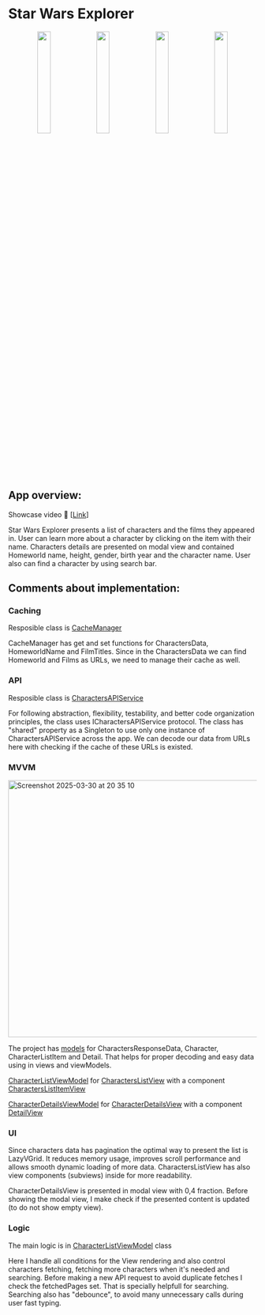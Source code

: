# Star Wars Explorer

  <p align="center" width="100%"> 
    <img width="23%" src="https://github.com/user-attachments/assets/f2655601-2342-4301-baab-3ab8de90e1dd">
    <img width="23%" src="https://github.com/user-attachments/assets/77f7feac-23b2-4f00-bef1-94aeae9ce213">
    <img width="23%" src="https://github.com/user-attachments/assets/c5341dd4-3325-4358-afa8-068f03871362">
    <img width="23%" src="https://github.com/user-attachments/assets/5a0ddc99-444e-419f-8e87-b6c3283055b6">
  </p>

## App overview:
Showcase video :movie_camera: [[Link](https://drive.google.com/file/d/1V-KRpDyntNuhmI1qfjT5ZPpVJhqrDNcO/view?usp=sharing)]

Star Wars Explorer presents a list of characters and the films they appeared in. User can learn more about a character by clicking on the item with their name. Characters details are presented on modal view and contained Homeworld name, height, gender, birth year and the character name. User also can find a character by using search bar. 

## Comments about implementation:

### Caching
Resposible class is [CacheManager](https://github.com/RozhinaNadya/star-wars-explorer/blob/main/StarWarsExplorer/Sources/CacheManager.swift)

CacheManager has get and set functions for CharactersData, HomeworldName and FilmTitles. Since in the CharactersData we can find Homeworld and Films as URLs, we need to manage their cache as well.

### API
Resposible class is [CharactersAPIService](https://github.com/RozhinaNadya/star-wars-explorer/blob/main/StarWarsExplorer/Sources/CharactersAPIService.swift)

For following abstraction, flexibility, testability, and better code organization principles, the class uses ICharactersAPIService protocol. The class has "shared" property as a Singleton to use only one instance of CharactersAPIService across the app. We can decode our data from URLs here with checking if the cache of these URLs is existed. 

### MVVM

<img width="520" alt="Screenshot 2025-03-30 at 20 35 10" src="https://github.com/user-attachments/assets/5a377049-b9f2-4cd8-b2ca-9e54f79f1afd" />

The project has [models](https://github.com/RozhinaNadya/star-wars-explorer/tree/main/StarWarsExplorer/Models) for CharactersResponseData, Character, CharacterListItem and Detail. That helps for proper decoding and easy data using in views and viewModels.

[CharacterListViewModel](https://github.com/RozhinaNadya/star-wars-explorer/blob/main/StarWarsExplorer/CharactersList/CharacterListViewModel.swift) for [CharactersListView](https://github.com/RozhinaNadya/star-wars-explorer/blob/main/StarWarsExplorer/CharactersList/CharactersListView.swift) with a component [CharactersListItemView](https://github.com/RozhinaNadya/star-wars-explorer/blob/main/StarWarsExplorer/CharactersList/Components/CharactersListItem/CharactersListItemView.swift)

[CharacterDetailsViewModel](https://github.com/RozhinaNadya/star-wars-explorer/blob/main/StarWarsExplorer/CharactersList/Components/CharacterDetails/CharacterDetailsViewModel.swift) for [CharacterDetailsView](https://github.com/RozhinaNadya/star-wars-explorer/blob/main/StarWarsExplorer/CharactersList/Components/CharacterDetails/CharacterDetailsView.swift) with a component [DetailView](https://github.com/RozhinaNadya/star-wars-explorer/blob/main/StarWarsExplorer/CharactersList/Components/CharacterDetails/CharacterDetail/DetailView.swift)

### UI 
Since characters data has pagination the optimal way to present the list is LazyVGrid. It reduces memory usage, improves scroll performance and allows smooth dynamic loading of more data. CharactersListView has also view components (subviews) inside for more readability. 

CharacterDetailsView is presented in modal view with 0,4 fraction. Before showing the modal view, I make check if the presented content is updated (to do not show empty view).

### Logic
The main logic is in [CharacterListViewModel](https://github.com/RozhinaNadya/star-wars-explorer/blob/main/StarWarsExplorer/CharactersList/CharacterListViewModel.swift) class

Here I handle all conditions for the View rendering and also control characters fetching, fetching more characters when it's needed and searching. Before making a new API request to avoid duplicate fetches I check the fetchedPages set. That is specially helpfull for searching. Searching also has "debounce", to avoid many unnecessary calls during user fast typing.
